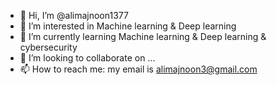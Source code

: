 - 👋 Hi, I’m @alimajnoon1377
- 👀 I’m interested in Machine learning & Deep learning
- 🌱 I’m currently learning Machine learning & Deep learning & cybersecurity
- 💞️ I’m looking to collaborate on ...
- 📫 How to reach me: my email is alimajnoon3@gmail.com

<!---
alimajnoon1377/alimajnoon1377 is a ✨ special ✨ repository because its `README.md` (this file) appears on your GitHub profile.
You can click the Preview link to take a look at your changes.
--->
